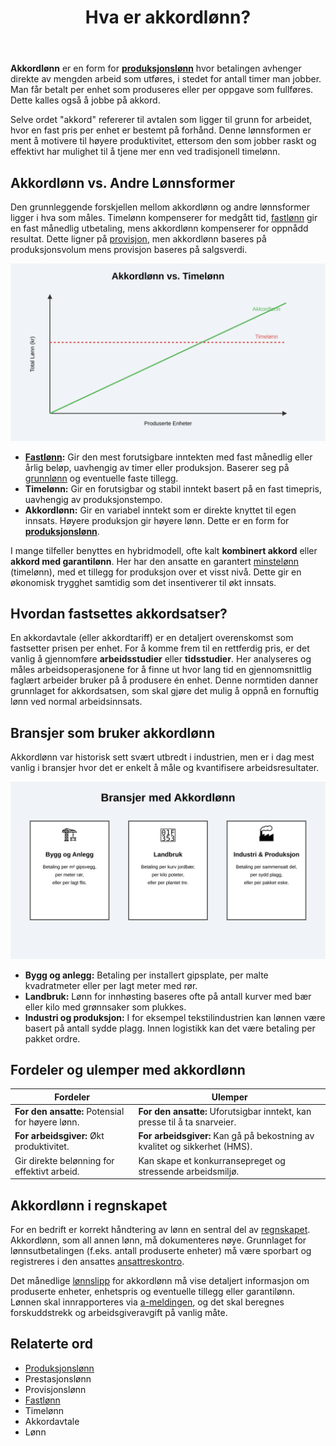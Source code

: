 ﻿---
title: "Hva er akkordlønn?"
seoTitle: "Hva er akkordlønn?"
description: '**Akkordlønn** er en form for **[produksjonslønn](/blogs/regnskap/hva-er-produksjonslonn "Hva er Produksjonslønn? Komplett Guide til Produksjonsbasert Lønn"...'
---

**Akkordlønn** er en form for **[produksjonslønn](/blogs/regnskap/hva-er-produksjonslonn "Hva er Produksjonslønn? Komplett Guide til Produksjonsbasert Lønn")** hvor betalingen avhenger direkte av mengden arbeid som utføres, i stedet for antall timer man jobber. Man får betalt per enhet som produseres eller per oppgave som fullføres. Dette kalles også å jobbe på akkord.

Selve ordet "akkord" refererer til avtalen som ligger til grunn for arbeidet, hvor en fast pris per enhet er bestemt på forhånd. Denne lønnsformen er ment å motivere til høyere produktivitet, ettersom den som jobber raskt og effektivt har mulighet til å tjene mer enn ved tradisjonell timelønn.

## Akkordlønn vs. Andre Lønnsformer

Den grunnleggende forskjellen mellom akkordlønn og andre lønnsformer ligger i hva som måles. Timelønn kompenserer for medgått tid, [fastlønn](/blogs/regnskap/hva-er-fastlonn "Hva er Fastlønn i Regnskap?") gir en fast månedlig utbetaling, mens akkordlønn kompenserer for oppnådd resultat. Dette ligner på [provisjon](/blogs/regnskap/hva-er-provisjon "Hva er Provisjon? Komplett Guide til Provisjon i Regnskap og Lønn"), men akkordlønn baseres på produksjonsvolum mens provisjon baseres på salgsverdi.

![Akkordlønn vs. Timelønn](akkordlonn-vs-timelonn.svg)

*   **[Fastlønn](/blogs/regnskap/hva-er-fastlonn "Hva er Fastlønn i Regnskap?"):** Gir den mest forutsigbare inntekten med fast månedlig eller årlig beløp, uavhengig av timer eller produksjon. Baserer seg på [grunnlønn](/blogs/regnskap/hva-er-grunnlonn "Hva er Grunnlønn i Regnskap?") og eventuelle faste tillegg.
*   **Timelønn:** Gir en forutsigbar og stabil inntekt basert på en fast timepris, uavhengig av produksjonstempo.
*   **Akkordlønn:** Gir en variabel inntekt som er direkte knyttet til egen innsats. Høyere produksjon gir høyere lønn. Dette er en form for **[produksjonslønn](/blogs/regnskap/hva-er-produksjonslonn "Hva er Produksjonslønn? Komplett Guide til Produksjonsbasert Lønn")**.

I mange tilfeller benyttes en hybridmodell, ofte kalt **kombinert akkord** eller **akkord med garantilønn**. Her har den ansatte en garantert [minstelønn](/blogs/regnskap/minstelonn "Minstelønn i Regnskap") (timelønn), med et tillegg for produksjon over et visst nivå. Dette gir en økonomisk trygghet samtidig som det insentiverer til økt innsats.

## Hvordan fastsettes akkordsatser?

En akkordavtale (eller akkordtariff) er en detaljert overenskomst som fastsetter prisen per enhet. For å komme frem til en rettferdig pris, er det vanlig å gjennomføre **arbeidsstudier** eller **tidsstudier**. Her analyseres og måles arbeidsoperasjonene for å finne ut hvor lang tid en gjennomsnittlig faglært arbeider bruker på å produsere én enhet. Denne normtiden danner grunnlaget for akkordsatsen, som skal gjøre det mulig å oppnå en fornuftig lønn ved normal arbeidsinnsats.

## Bransjer som bruker akkordlønn

Akkordlønn var historisk sett svært utbredt i industrien, men er i dag mest vanlig i bransjer hvor det er enkelt å måle og kvantifisere arbeidsresultater.

![Bransjer med Akkordlønn](akkordlonn-industries.svg)

*   **Bygg og anlegg:** Betaling per installert gipsplate, per malte kvadratmeter eller per lagt meter med rør.
*   **Landbruk:** Lønn for innhøsting baseres ofte på antall kurver med bær eller kilo med grønnsaker som plukkes.
*   **Industri og produksjon:** I for eksempel tekstilindustrien kan lønnen være basert på antall sydde plagg. Innen logistikk kan det være betaling per pakket ordre.

## Fordeler og ulemper med akkordlønn

| Fordeler                                       | Ulemper                                                                 |
| ---------------------------------------------- | ----------------------------------------------------------------------- |
| **For den ansatte:** Potensial for høyere lønn.  | **For den ansatte:** Uforutsigbar inntekt, kan presse til å ta snarveier. |
| **For arbeidsgiver:** Økt produktivitet.       | **For arbeidsgiver:** Kan gå på bekostning av kvalitet og sikkerhet (HMS). |
| Gir direkte belønning for effektivt arbeid.    | Kan skape et konkurransepreget og stressende arbeidsmiljø.                |

## Akkordlønn i regnskapet

For en bedrift er korrekt håndtering av lønn en sentral del av [regnskapet](/blogs/regnskap/hva-er-regnskap "Hva er regnskap?"). Akkordlønn, som all annen lønn, må dokumenteres nøye. Grunnlaget for lønnsutbetalingen (f.eks. antall produserte enheter) må være sporbart og registreres i den ansattes [ansattreskontro](/blogs/regnskap/hva-er-ansattreskontro "Hva er Ansattreskontro? En Guide til Ansattkontoer i Regnskap"). 

Det månedlige [lønnslipp](/blogs/regnskap/hva-er-lonnslipp "Hva er Lønnslipp i Regnskap? Komplett Guide til Lønnsspecifikasjon") for akkordlønn må vise detaljert informasjon om produserte enheter, enhetspris og eventuelle tillegg eller garantilønn. Lønnen skal innrapporteres via [a-meldingen](/blogs/regnskap/hva-er-a-melding "Hva er a-melding?"), og det skal beregnes forskuddstrekk og arbeidsgiveravgift på vanlig måte.

## Relaterte ord

*   [Produksjonslønn](/blogs/regnskap/hva-er-produksjonslonn "Hva er Produksjonslønn? Komplett Guide til Produksjonsbasert Lønn")
*   Prestasjonslønn
*   Provisjonslønn
*   [Fastlønn](/blogs/regnskap/hva-er-fastlonn "Hva er Fastlønn i Regnskap?")
*   Timelønn
*   Akkordavtale
*   Lønn











